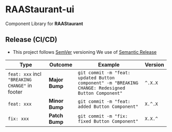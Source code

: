 # RAAStaurant-ui

Component Library for **RAAStaurant**

## Release (CI/CD)

- This project follows [SemVer](https://semver.org/) versioning
  We use of [Semantic Release](https://www.npmjs.com/package/semantic-release)

| Type                                           | Outcome        | Example                                                                                            | Version |
|------------------------------------------------|----------------|----------------------------------------------------------------------------------------------------|---------|
| `feat: xxx` incl `"BREAKING CHANGE"` in footer | **Major Bump** | `git commit -m "feat: updated Button component" -m "BREAKING CHANGE: Redesigned Button Component"` | `^.X.X` |
| `feat: xxx`                                    | **Minor Bump** | `git commit -m "feat: added Button Component"`                                                     | `X.^.X` |
| `fix: xxx`                                     | **Patch Bump** | `git commit -m "fix: fixed Button Component"`                                                      | `X.X.^` |